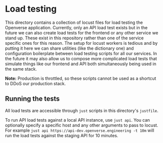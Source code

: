 # Load testing

This directory contains a collection of locust files for load testing the Openverse application. Currently, only an API load test exists but in the future we can also create load tests for the frontend or any other service we stand up. These exist in this repository rather than one of the service specific ones for this reason. The setup for locust workers is tedious and by putting it here we can share utilities (like the dictionary one) and configuration boilerplate between load testing scripts for all our services. In the future it may also allow us to compose more complicated load tests that simulate things like our frontend and API both simultaneously being used in the same stack.

**Note:** Production is throttled, so these scripts cannot be used as a shortcut to DDoS our production stack.

## Running the tests

All load tests are accessible through `just` scripts in this directory's `justfile`.

To run API load tests against a local API instance, use `just api`. You can optionally specify a specific host and any other arguments to pass to locust. For example `just api https://api-dev.openverse.engineering -t 10m` will run the load tests against the staging API for 10 minutes.
